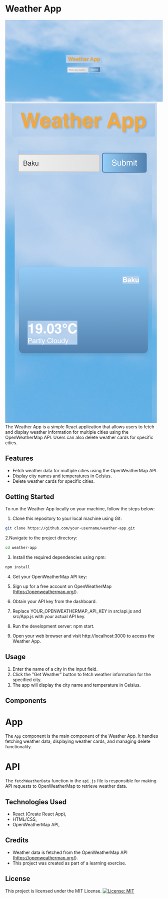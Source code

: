 # Weather App
![Screenshot](screenshot_1.png)
![Screenshot](screenshot_2.png)
The Weather App is a simple React application that allows users to fetch and display weather information for multiple cities using the OpenWeatherMap API. Users can also delete weather cards for specific cities.

## Features

- Fetch weather data for multiple cities using the OpenWeatherMap API.
- Display city names and temperatures in Celsius.
- Delete weather cards for specific cities.

## Getting Started

To run the Weather App locally on your machine, follow the steps below:

1. Clone this repository to your local machine using Git:

```bash
git clone https://github.com/your-username/weather-app.git
```
2.Navigate to the project directory:

```bash
cd weather-app
```
3. Install the required dependencies using npm:
```bash
npm install
```
4. Get your OpenWeatherMap API key:

5. Sign up for a free account on OpenWeatherMap (https://openweathermap.org/).
6. Obtain your API key from the dashboard.

7. Replace YOUR_OPENWEATHERMAP_API_KEY in src/api.js and src/App.js with your actual API key.
8. Run the development server:
npm start.
9. Open your web browser and visit http://localhost:3000 to access the Weather App.

## Usage
1. Enter the name of a city in the input field.
2. Click the "Get Weather" button to fetch weather information for the specified city.
3. The app will display the city name and temperature in Celsius.

## Components

# App
The `App` component is the main component of the Weather App. It handles fetching weather data, displaying weather cards, and managing delete functionality.

# API
The `fetchWeatherData` function in the `api.js` file is responsible for making API requests to OpenWeatherMap to retrieve weather data.

## Technologies Used
- React (Create React App),
- HTML/CSS,
- OpenWeatherMap API,

## Credits
- Weather data is fetched from the OpenWeatherMap API (https://openweathermap.org/).
- This project was created as part of a learning exercise.

## License
This project is licensed under the MIT License. 
[![License: MIT](https://img.shields.io/badge/License-MIT-yellow.svg)](https://opensource.org/licenses/MIT)